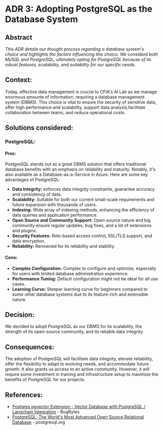 # ADR 3: Adopting PostgreSQL as the Database System

## Abstract

*This ADR details our thought process regarding a database system's choice and highlights the factors influencing this choice. We considerd both MySQL and PostgreSQL, ultimately opting for PostgreSQL because of its robust features, scalability, and suitability for our specific needs.*

## Context: 
Today, effective data management is crucial to CFIA's AI Lab as we manage enormous amounts of information, requiring a database management system (DBMS). This choice is vital to ensure the security of sensitive data, offer high performance and scalability, support data analysis,facilitate collaboration between teams, and reduce operational costs.

## Solutions considered:
### PostgreSQL:
#### Pros:
PostgreSQL stands out as a great DBMS solution that offers traditional database benefits with an emphasis on reliability and maturity. Notably, it's also available as a Database-as-a-Service in Azure. Here are some key advantages of PostgreSQL:

- **Data Integrity:** enforces data integrity constraints, guarantee accuracy and consistency of data.
- **Scalability:** Suitable for both our current small-scale requirements and future expansion with thousands of users.
- **Indexing:** Wide array of indexing methods, enhancing the efficiency of data queries and application performance.
- **Open Source and Community Support:** Open-source nature and big community ensure regular updates, bug fixes, and a lot of extensions and plugins.
- **Security Features:** Role-based access control, SSL/TLS support, and data encryption.
- **Reliability:** Renowned for its reliability and stability.

#### Cons:

- **Complex Configuration:** Complex to configure and optimize, especially for users with limited database administration experience.
- **Performance Tuning:** Default configuration might not be ideal for all use cases.
- **Learning Curve:** Steeper learning curve for beginners compared to some other database systems due to its feature-rich and extensible nature.

## Decision:
We decided to adopt PostgreSQL as our DBMS for its scalability, the strength of its open-source community, and its reliable data integrity.

## Consequences: 
The adoption of PostgreSQL will facilitate data integrity, elevate reliability, offer the flexibility to adapt to evolving needs, and accommodate future growth. It also grants us access to an active community. However, it will require some investment in training and infrastructure setup to maximize the benefits of PostgreSQL for our projects.

## References:

- [Postgres pgvector Extension - Vector Database with PostgreSQL / Langchain Integration](https://youtu.be/FDBnyJu_Ndg?si=sBfBluS3G2TlW6RN) - BugBytes
- [PostgreSQL: The World's Most Advanced Open Source Relational Database](https://www.postgresql.org/) - postgresql.org